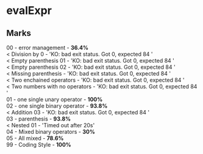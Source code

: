 # evalExpr
## Marks
00 - error management - **36.4%** <br>
< Division by 0 - 'KO: bad exit status. Got 0, expected 84 '<br>
< Empty parenthesis 01 - 'KO: bad exit status. Got 0, expected 84 '<br>
< Empty parenthesis 02 - 'KO: bad exit status. Got 0, expected 84 '<br>
< Missing parenthesis - 'KO: bad exit status. Got 0, expected 84 '<br>
< Two enchained operators - 'KO: bad exit status. Got 0, expected 84 '<br>
< Two numbers with no operators - 'KO: bad exit status. Got 0, expected 84 '<br>
01 - one single unary operator - **100%** <br>
02 - one single binary operator - **93.8%** <br>
< Addition 03 - 'KO: bad exit status. Got 0, expected 84 '<br>
03 - parenthesis - **93.8%** <br>
< Nested 01 - 'Timed out after 20s'<br>
04 - Mixed binary operators - **30%** <br>
05 - All mixed - **78.6%** <br>
99 - Coding Style - **100%** <br>
